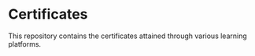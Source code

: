# Certificates
This repository contains the certificates attained through various learning platforms.
